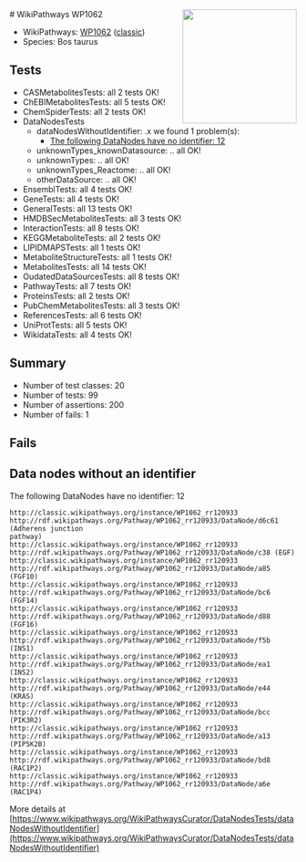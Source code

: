 <img style="float: right; width: 200px" src="https://upload.wikimedia.org/wikipedia/commons/thumb/8/83/Wplogo_with_text_500.png/640px-Wplogo_with_text_500.png" />
# WikiPathways WP1062

* WikiPathways: [WP1062](https://wikipathways.org/pathways/WP1062) ([classic](https://classic.wikipathways.org/instance/WP1062))
* Species: Bos taurus
## Tests
* CASMetabolitesTests: all 2 tests OK!
* ChEBIMetabolitesTests: all 5 tests OK!
* ChemSpiderTests: all 2 tests OK!
* DataNodesTests
    * dataNodesWithoutIdentifier: .x we found 1 problem(s):
        * [The following DataNodes have no identifier: 12](#8792c492)
    * unknownTypes_knownDatasource: .. all OK!
    * unknownTypes: .. all OK!
    * unknownTypes_Reactome: .. all OK!
    * otherDataSource: .. all OK!
* EnsemblTests: all 4 tests OK!
* GeneTests: all 4 tests OK!
* GeneralTests: all 13 tests OK!
* HMDBSecMetabolitesTests: all 3 tests OK!
* InteractionTests: all 8 tests OK!
* KEGGMetaboliteTests: all 2 tests OK!
* LIPIDMAPSTests: all 1 tests OK!
* MetaboliteStructureTests: all 1 tests OK!
* MetabolitesTests: all 14 tests OK!
* OudatedDataSourcesTests: all 8 tests OK!
* PathwayTests: all 7 tests OK!
* ProteinsTests: all 2 tests OK!
* PubChemMetabolitesTests: all 3 tests OK!
* ReferencesTests: all 6 tests OK!
* UniProtTests: all 5 tests OK!
* WikidataTests: all 4 tests OK!


## Summary

* Number of test classes: 20
* Number of tests: 99
* Number of assertions: 200
* Number of fails: 1

## Fails

<a name="8792c492" />

## Data nodes without an identifier

The following DataNodes have no identifier: 12
```
http://classic.wikipathways.org/instance/WP1062_rr120933 http://rdf.wikipathways.org/Pathway/WP1062_rr120933/DataNode/d6c61 (Adherens junction
pathway)
http://classic.wikipathways.org/instance/WP1062_rr120933 http://rdf.wikipathways.org/Pathway/WP1062_rr120933/DataNode/c38 (EGF)
http://classic.wikipathways.org/instance/WP1062_rr120933 http://rdf.wikipathways.org/Pathway/WP1062_rr120933/DataNode/a85 (FGF10)
http://classic.wikipathways.org/instance/WP1062_rr120933 http://rdf.wikipathways.org/Pathway/WP1062_rr120933/DataNode/bc6 (FGF14)
http://classic.wikipathways.org/instance/WP1062_rr120933 http://rdf.wikipathways.org/Pathway/WP1062_rr120933/DataNode/d88 (FGF16)
http://classic.wikipathways.org/instance/WP1062_rr120933 http://rdf.wikipathways.org/Pathway/WP1062_rr120933/DataNode/f5b (INS1)
http://classic.wikipathways.org/instance/WP1062_rr120933 http://rdf.wikipathways.org/Pathway/WP1062_rr120933/DataNode/ea1 (INS2)
http://classic.wikipathways.org/instance/WP1062_rr120933 http://rdf.wikipathways.org/Pathway/WP1062_rr120933/DataNode/e44 (KRAS)
http://classic.wikipathways.org/instance/WP1062_rr120933 http://rdf.wikipathways.org/Pathway/WP1062_rr120933/DataNode/bcc (PIK3R2)
http://classic.wikipathways.org/instance/WP1062_rr120933 http://rdf.wikipathways.org/Pathway/WP1062_rr120933/DataNode/a13 (PIP5K2B)
http://classic.wikipathways.org/instance/WP1062_rr120933 http://rdf.wikipathways.org/Pathway/WP1062_rr120933/DataNode/bd8 (RAC1P2)
http://classic.wikipathways.org/instance/WP1062_rr120933 http://rdf.wikipathways.org/Pathway/WP1062_rr120933/DataNode/a6e (RAC1P4)
```

More details at [https://www.wikipathways.org/WikiPathwaysCurator/DataNodesTests/dataNodesWithoutIdentifier](https://www.wikipathways.org/WikiPathwaysCurator/DataNodesTests/dataNodesWithoutIdentifier)


